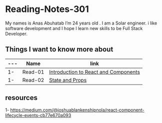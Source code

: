 # Reading-Notes-301

My names is Anas Abuhatab I’m 24 years old . I am a Solar engineer. i like software development and I hope I learn new skills to be Full Stack Developer.

## Things I want to know more about

---|Name|link
---|---|---
1-|Read-01|[Introduction to React and Components](https://anas-abuhatab.github.io/Reading-Notes-301/Read01)
1-|Read-02|[State and Props](https://anas-abuhatab.github.io/Reading-Notes-301/Read02)

## resources

1- <https://medium.com/@joshuablankenshipnola/react-component-lifecycle-events-cb77e670a093>

